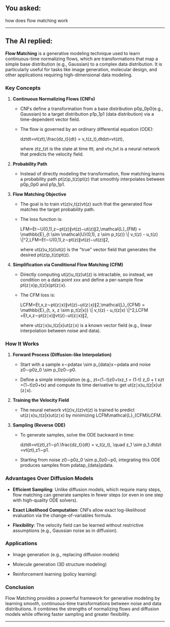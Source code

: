 You asked:
----------

how does flow matching work

---

The AI replied:
---------------

**Flow Matching** is a generative modeling technique used to learn continuous-time normalizing flows, which are transformations that map a simple base distribution (e.g., Gaussian) to a complex data distribution. It is particularly useful for tasks like image generation, molecular design, and other applications requiring high-dimensional data modeling.

### **Key Concepts**

1.  **Continuous Normalizing Flows (CNFs)**
    
    *   CNFs define a transformation from a base distribution p0p\_0p0​ (e.g., Gaussian) to a target distribution p1p\_1p1​ (data distribution) via a time-dependent vector field.
        
    *   The flow is governed by an ordinary differential equation (ODE):
        
        dztdt\=vt(zt),\\frac{dz\_t}{dt} = v\_t(z\_t),dtdzt​​\=vt​(zt​),
        
        where ztz\_tzt​ is the state at time ttt, and vtv\_tvt​ is a neural network that predicts the velocity field.
        
2.  **Probability Path**
    
    *   Instead of directly modeling the transformation, flow matching learns a probability path pt(z)p\_t(z)pt​(z) that smoothly interpolates between p0p\_0p0​ and p1p\_1p1​.
        
3.  **Flow Matching Objective**
    
    *   The goal is to train vt(z)v\_t(z)vt​(z) such that the generated flow matches the target probability path.
        
    *   The loss function is:
        
        LFM\=Et∼U(0,1),z∼pt(z)∥vt(z)−ut(z)∥2,\\mathcal{L}\_{FM} = \\mathbb{E}\_{t \\sim \\mathcal{U}(0,1), z \\sim p\_t(z)} \\| v\_t(z) - u\_t(z) \\|^2,LFM​\=Et∼U(0,1),z∼pt​(z)​∥vt​(z)−ut​(z)∥2,
        
        where ut(z)u\_t(z)ut​(z) is the "true" vector field that generates the desired pt(z)p\_t(z)pt​(z).
        
4.  **Simplification via Conditional Flow Matching (CFM)**
    
    *   Directly computing ut(z)u\_t(z)ut​(z) is intractable, so instead, we condition on a data point xxx and define a per-sample flow pt(z∣x)p\_t(z|x)pt​(z∣x).
        
    *   The CFM loss is:
        
        LCFM\=Et,x,z∼pt(z∣x)∥vt(z)−ut(z∣x)∥2,\\mathcal{L}\_{CFM} = \\mathbb{E}\_{t, x, z \\sim p\_t(z|x)} \\| v\_t(z) - u\_t(z|x) \\|^2,LCFM​\=Et,x,z∼pt​(z∣x)​∥vt​(z)−ut​(z∣x)∥2,
        
        where ut(z∣x)u\_t(z|x)ut​(z∣x) is a known vector field (e.g., linear interpolation between noise and data).
        

### **How It Works**

1.  **Forward Process (Diffusion-like Interpolation)**
    
    *   Start with a sample x∼pdatax \\sim p\_{data}x∼pdata​ and noise z0∼p0z\_0 \\sim p\_0z0​∼p0​.
        
    *   Define a simple interpolation (e.g., zt\=(1−t)z0+txz\_t = (1-t) z\_0 + t xzt​\=(1−t)z0​+tx) and compute its time derivative to get ut(z∣x)u\_t(z|x)ut​(z∣x).
        
2.  **Training the Velocity Field**
    
    *   The neural network vt(z)v\_t(z)vt​(z) is trained to predict ut(z∣x)u\_t(z|x)ut​(z∣x) by minimizing LCFM\\mathcal{L}\_{CFM}LCFM​.
        
3.  **Sampling (Reverse ODE)**
    
    *   To generate samples, solve the ODE backward in time:
        
        dztdt\=vt(zt),z1∼p1.\\frac{dz\_t}{dt} = v\_t(z\_t), \\quad z\_1 \\sim p\_1.dtdzt​​\=vt​(zt​),z1​∼p1​.
    *   Starting from noise z0∼p0z\_0 \\sim p\_0z0​∼p0​, integrating this ODE produces samples from pdatap\_{data}pdata​.
        

### **Advantages Over Diffusion Models**

*   **Efficient Sampling**: Unlike diffusion models, which require many steps, flow matching can generate samples in fewer steps (or even in one step with high-quality ODE solvers).
    
*   **Exact Likelihood Computation**: CNFs allow exact log-likelihood evaluation via the change-of-variables formula.
    
*   **Flexibility**: The velocity field can be learned without restrictive assumptions (e.g., Gaussian noise as in diffusion).
    

### **Applications**

*   Image generation (e.g., replacing diffusion models)
    
*   Molecule generation (3D structure modeling)
    
*   Reinforcement learning (policy learning)
    

### **Conclusion**

Flow Matching provides a powerful framework for generative modeling by learning smooth, continuous-time transformations between noise and data distributions. It combines the strengths of normalizing flows and diffusion models while offering faster sampling and greater flexibility.

---

